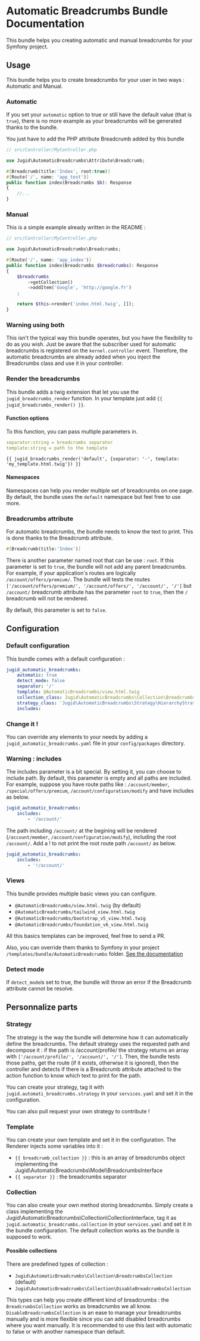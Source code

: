 # Automatic Breadcrumbs Bundle Documentation
This bundle helps you creating automatic and manual breadcrumbs for your Symfony project.

## Usage
This bundle helps you to create breadcrumbs for your user in two ways : Automatic and Manual.

### Automatic
If you set your `automatic` option to true or still have the default value (that is `true`), there is no more example as your breadcrumbs will be generated thanks to the bundle.

You just have to add the PHP attribute Breadcrumb added by this bundle

```php
// src/Controller/MyController.php

use Jugid\AutomaticBreadcrumbs\Attribute\Breadcrumb;

#[Breadcrumb(title:'Index', root:true)]
#[Route('/', name: 'app_test')]
public function index(Breadcrumbs $b): Response
{
    //...
}
```

### Manual
This is a simple example already written in the README : 

```php
// src/Controller/MyController.php

use Jugid\AutomaticBreadcrumbs\Breadcrumbs;

#[Route('/', name: 'app_index')]
public function index(Breadcrumbs $breadcrumbs): Response
{
    $breadcrumbs
        ->getCollection()
        ->addItem('Google', 'http://google.fr')
    ;

    return $this->render('index.html.twig', []);
}
```
### Warning using both
This isn't the typical way this bundle operates, but you have the flexibility to do as you wish. Just be aware that the subscriber used for automatic breadcrumbs is registered on the `kernel.controller` event. Therefore, the automatic breadcrumbs are already added when you inject the Breadcrumbs class and use it in your controller.

### Render the breadcrumbs
This bundle adds a twig extension that let you use the `jugid_breadcrumbs_render` function.
In your template just add `{{ jugid_breadcrumbs_render() }}`.

#### Function options
To this function, you can pass multiple parameters in.
```yaml
separator:string = breadcrumbs separator
template:string = path to the template
```

```twig
{{ jugid_breadcrumbs_render('default', {separator: '-', template: 'my_template.html.twig'}) }}
```
#### Namespaces
Namespaces can help you render multiple set of breadcrumbs on one page. By default, the bundle uses the `default` namespace but feel free to use more.

### Breadcrumbs attribute
For automatic breadcrumbs, the bundle needs to know the text to print. This is done thanks to the Breadcrumb attribute.
```php
#[Breadcrumb(title:'Index')]
```

There is another parameter named root that can be use : `root`. If this parameter is set to `true`, the bundle will not add any parent breadcrumbs. For example, if your application's routes are logically `/account/offers/premium/`. The bundle will tests the routes `['/account/offers/premium/', '/account/offers/', '/account/', '/']` but `/account/` breadcrumb attribute has the parameter `root` to `true`, then the `/` breadcrumb will not be rendered.

By default, this parameter is set to `false`.

## Configuration

### Default configuration
This bundle comes with a default configuration :
```yaml
jugid_automatic_breadcrumbs:
    automatic: true
    detect_mode: false
    separator: '/'
    template: @AutomaticBreadcrumbs/view.html.twig
    collection_class: Jugid\AutomaticBreadcrumbs\Collection\BreadcrumbsCollection
    strategy_class: 'Jugid\AutomaticBreadcrumbs\Strategy\HierarchyStrategy'
    includes:
```
### Change it !
You can override any elements to your needs by adding a `jugid_automatic_breadcrumbs.yaml` file in your `config/packages` directory.

### Warning : includes
The includes parameter is a bit special. By setting it, you can choose to include path. By default, this parameter is empty and all paths are included.
For example, suppose you have route paths like : `/account/member`, `/special/offers/premium`, `/account/configuration/modify` and have includes as below.

```yaml
jugid_automatic_breadcrumbs:
    includes:
        - '/account/'
```

The path including `/account/` at the begining will be rendered (`/account/member`, `/account/configuration/modify`), including the root `/account/`. Add a ! to not print the root route path `/account/` as below.

```yaml
jugid_automatic_breadcrumbs:
    includes:
        - '!/account/'
```

### Views
This bundle provides multiple basic views you can configure.
* `@AutomaticBreadcrumbs/view.html.twig` (by default)
* `@AutomaticBreadcrumbs/tailwind_view.html.twig`
* `@AutomaticBreadcrumbs/bootstrap_v5_view.html.twig`
* `@AutomaticBreadcrumbs/foundation_v6_view.html.twig`

All this basics templates can be improved, feel free to send a PR.

Also, you can override them thanks to Symfony in your project `/templates/bundle/AutomaticBreadcrumbs` folder.
[See the documentation](https://symfony.com/doc/current/bundles/override.html)

### Detect mode
If `detect_mode`is set to true, the bundle will throw an error if the Breadcrumb attribute cannot be resolve.

## Personnalize parts

### Strategy
The strategy is the way the bundle will determine how it can automatically define the breadcrumbs.
The default strategy uses the requested path and decompose it : if the path is /account/profile/ the strategy returns an array with `['/account/profile/', '/account/', '/']`. Then, the bundle tests those paths, get the route (if it exists, otherwise it is ignored), then the controller and detects if there is a Breadcrumb attribute attached to the action function to know which text to print for the path.

You can create your strategy, tag it with `jugid.automati_breadcrumbs.strategy` in your `services.yaml` and set it in the configuration.

You can also pull request your own strategy to contribute !

### Template
You can create your own template and set it in the configuration. The Renderer injects some variables into it :
- `{{ breadcrumb_collection }}` : this is an array of breadcrumbs object implementing the Jugid\AutomaticBreadcrumbs\Model\BreadcrumbsInterface
- `{{ separator }}` : the breadcrumbs separator

### Collection
You can also create your own method storing breadcrumbs. Simply create a class implementing the Jugid\AutomaticBreadcrumbs\Collection\CollectionInterface, tag it as `jugid.automatic_breadcrumbs.collection` in your `services.yaml` and set it in the bundle configuration.
The default collection works as the bundle is supposed to work.

#### Possible collections

There are predefined types of collection : 
* `Jugid\AutomaticBreadcrumbs\Collection\BreadcrumbsCollection` (default)
* `Jugid\AutomaticBreadcrumbs\Collection\DisableBreadcrumbsCollection`

This types can help you create different kind of breadcrumbs : the `BreadcrumbsCollection` works as breadcrumbs we all know. `DisableBreadcrumbsCollection` is an ease to manage your breadcrumbs manually and is more flexible since you can add disabled breadcrumbs where you want manually. It is recommended to use this last with automatic to false or with another namespace than default.

